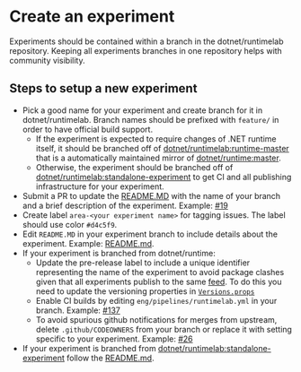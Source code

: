 # Create an experiment

Experiments should be contained within a branch in the dotnet/runtimelab repository. Keeping all experiments branches in one repository helps with community visibility.

## Steps to setup a new experiment

- Pick a good name for your experiment and create branch for it in dotnet/runtimelab. Branch names should be prefixed with `feature/` in order to have official build support.
   - If the experiment is expected to require changes of .NET runtime itself, it should be branched off of [dotnet/runtimelab:runtime-master](https://github.com/dotnet/runtimelab/tree/runtime-master) that is a automatically maintained mirror of [dotnet/runtime:master](https://github.com/dotnet/runtime/tree/master).
   - Otherwise, the experiment should be branched off of [dotnet/runtimelab:standalone-experiment](https://github.com/dotnet/runtimelab/tree/standalone-experiment) to get CI and all publishing infrastructure for your experiment.
- Submit a PR to update the [README.MD](https://github.com/dotnet/runtimelab/blob/master/README.md#active-experimental-projects) with the name of your branch and a brief description of the experiment. Example: [#19](https://github.com/dotnet/runtimelab/pull/19/files)
- Create label `area-<your experiment name>` for tagging issues. The label should use color `#d4c5f9`. 
- Edit `README.MD` in your experiment branch to include details about the experiment. Example: [README.md](https://github.com/dotnet/runtimelab/blob/feature/NativeAOT/README.md).
- If your experiment is branched from dotnet/runtime:
   - Update the pre-release label to include a unique identifier representing the name of the experiment to avoid package clashes given that all experiments publish to the same [feed](https://dev.azure.com/dnceng/public/_packaging?_a=feed&feed=dotnet-experimental). To do this you need to update the versioning properties in [`Versions.props`](https://github.com/dotnet/runtimelab/blob/0cf87055346fd12fb22478f17521ebeb28a6d323/eng/Versions.props#L9)
   - Enable CI builds by editing `eng/pipelines/runtimelab.yml` in your branch. Example: [#137](https://github.com/dotnet/runtimelab/pull/137/files)
   - To avoid spurious github notifications for merges from upstream, delete `.github/CODEOWNERS` from your branch or replace it with setting specific to your experiment. Example: [#26](https://github.com/dotnet/runtimelab/pull/26/files)
- If your experiment is branched from [dotnet/runtimelab:standalone-experiment](https://github.com/dotnet/runtimelab/tree/standalone-experiment) follow the [README.md](https://github.com/dotnet/runtimelab/tree/standalone-template#standalone-experiments).
